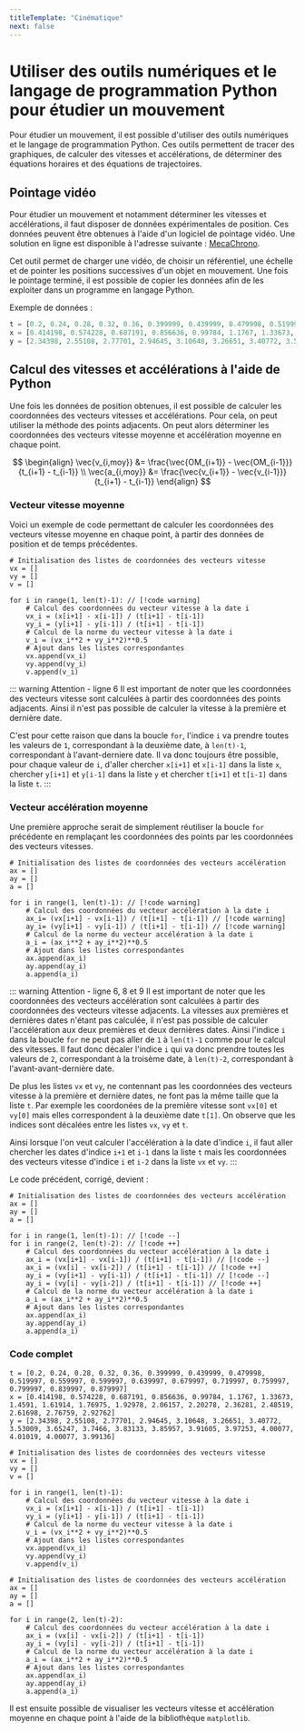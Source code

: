 ```yaml
---
titleTemplate: "Cinématique"
next: false
---
```


# Utiliser des outils numériques et le langage de programmation Python pour étudier un mouvement

Pour étudier un mouvement, il est possible d'utiliser des outils numériques et le langage de programmation Python. Ces outils permettent de tracer des graphiques, de calculer des vitesses et accélérations, de déterminer des équations horaires et des équations de trajectoires.

## Pointage vidéo

Pour étudier un mouvement et notamment déterminer les vitesses et accélérations, il faut disposer de données expérimentales de position. Ces données peuvent être obtenues à l'aide d'un logiciel de pointage vidéo. Une solution en ligne est disponible à l'adresse suivante : [MecaChrono](https://www.eleves.online/MecaChrono/index.php?A=7&B=0&C=0&D=1&E=132&H=-1767820891&lang=fr).

Cet outil permet de charger une vidéo, de choisir un référentiel, une échelle et de pointer les positions successives d'un objet en mouvement. Une fois le pointage terminé, il est possible de copier les données afin de les exploiter dans un programme en langage Python.

Exemple de données :

```python
t = [0.2, 0.24, 0.28, 0.32, 0.36, 0.399999, 0.439999, 0.479998, 0.519997, 0.559997, 0.599997, 0.639997, 0.679997, 0.719997, 0.759997, 0.799997, 0.839997, 0.879997]
x = [0.414198, 0.574228, 0.687191, 0.856636, 0.99784, 1.1767, 1.33673, 1.4591, 1.61914, 1.76975, 1.92978, 2.06157, 2.20278, 2.36281, 2.48519, 2.61698, 2.76759, 2.92762]
y = [2.34398, 2.55108, 2.77701, 2.94645, 3.10648, 3.26651, 3.40772, 3.53009, 3.65247, 3.7466, 3.83133, 3.85957, 3.91605, 3.97253, 4.00077, 4.01019, 4.00077, 3.99136]
```

## Calcul des vitesses et accélérations à l'aide de Python

Une fois les données de position obtenues, il est possible de calculer les coordonnées des vecteurs vitesses et accélérations. Pour cela, on peut utiliser la méthode des points adjacents. On peut alors déterminer les coordonnées des vecteurs vitesse moyenne et accélération moyenne en chaque point.

$$
\begin{align}
\vec{v_{i,moy}} &= \frac{\vec{OM_{i+1}} - \vec{OM_{i-1}}}{t_{i+1} - t_{i-1}} \\
\vec{a_{i,moy}} &= \frac{\vec{v_{i+1}} - \vec{v_{i-1}}}{t_{i+1} - t_{i-1}}
\end{align}
$$

### Vecteur vitesse moyenne

Voici un exemple de code permettant de calculer les coordonnées des vecteurs vitesse moyenne en chaque point, à partir des données de position et de temps précédentes.

```python:line-numbers
# Initialisation des listes de coordonnées des vecteurs vitesse
vx = []
vy = []
v = []

for i in range(1, len(t)-1): // [!code warning]
    # Calcul des coordonnées du vecteur vitesse à la date i
    vx_i = (x[i+1] - x[i-1]) / (t[i+1] - t[i-1])
    vy_i = (y[i+1] - y[i-1]) / (t[i+1] - t[i-1])
    # Calcul de la norme du vecteur vitesse à la date i
    v_i = (vx_i**2 + vy_i**2)**0.5
    # Ajout dans les listes correspondantes
    vx.append(vx_i)
    vy.append(vy_i)
    v.append(v_i)

```

::: warning Attention - ligne 6
Il est important de noter que les coordonnées des vecteurs vitesse sont calculées à partir des coordonnées des points adjacents. Ainsi il n'est pas possible de calculer la vitesse à la première et dernière date.

C'est pour cette raison que dans la boucle `for`, l'indice `i` va prendre toutes les valeurs de `1`, correspondant à la deuxième date, à `len(t)-1`, correspondant à l'avant-derniere date. Il va donc toujours être possible, pour chaque valeur de `i`, d'aller chercher `x[i+1]` et `x[i-1]` dans la liste `x`, chercher `y[i+1]` et `y[i-1]` dans la liste `y` et chercher `t[i+1]` et `t[i-1]` dans la liste `t`.
:::

### Vecteur accélération moyenne

Une première approche serait de simplement réutiliser la boucle `for` précédente en remplaçant les coordonnées des points par les coordonnées des vecteurs vitesses.

```python:line-numbers
# Initialisation des listes de coordonnées des vecteurs accélération
ax = []
ay = []
a = []

for i in range(1, len(t)-1): // [!code warning]
    # Calcul des coordonnées du vecteur accélération à la date i
    ax_i= (vx[i+1] - vx[i-1]) / (t[i+1] - t[i-1]) // [!code warning]
    ay_i= (vy[i+1] - vy[i-1]) / (t[i+1] - t[i-1]) // [!code warning]
    # Calcul de la norme du vecteur accélération à la date i
    a_i = (ax_i**2 + ay_i**2)**0.5
    # Ajout dans les listes correspondantes
    ax.append(ax_i)
    ay.append(ay_i)
    a.append(a_i)
```

::: warning Attention - ligne 6, 8 et 9
Il est important de noter que les coordonnées des vecteurs accélération sont calculées à partir des coordonnées des vecteurs vitesse adjacents. La vitesses aux premières et dernières dates n'étant pas calculée, il n'est pas possible de calculer l'accélération aux deux premières et deux dernières dates. Ainsi l'indice `i` dans la boucle `for` ne peut pas aller de `1` à `len(t)-1` comme pour le calcul des vitesses. Il faut donc décaler l'indice `i` qui va donc prendre toutes les valeurs de `2`, correspondant à la troisème date, à `len(t)-2`, correspondant à l'avant-avant-dernière date.

De plus les listes `vx` et `vy`, ne contennant pas les coordonnées des vecteurs vitesse à la première et dernière dates, ne font pas la même taille que la liste `t`. Par exemple les coordonées de la première vitesse sont `vx[0]` et `vy[0]` mais elles correspondent à la deuxième date `t[1]`. On observe que les indices sont décalées entre les listes `vx`, `vy` et `t`.

Ainsi lorsque l'on veut calculer l'accélération à la date d'indice `i`, il faut aller chercher les dates d'indice `i+1` et `i-1` dans la liste `t` mais les coordonnées des vecteurs vitesse d'indice `i` et `i-2` dans la liste `vx` et `vy`.
:::

Le code précédent, corrigé, devient :

```python:line-numbers
# Initialisation des listes de coordonnées des vecteurs accélération
ax = []
ay = []
a = []

for i in range(1, len(t)-1): // [!code --]
for i in range(2, len(t)-2): // [!code ++]
    # Calcul des coordonnées du vecteur accélération à la date i
    ax_i = (vx[i+1] - vx[i-1]) / (t[i+1] - t[i-1]) // [!code --]
    ax_i = (vx[i] - vx[i-2]) / (t[i+1] - t[i-1]) // [!code ++]
    ay_i = (vy[i+1] - vy[i-1]) / (t[i+1] - t[i-1]) // [!code --]
    ay_i = (vy[i] - vy[i-2]) / (t[i+1] - t[i-1]) // [!code ++]
    # Calcul de la norme du vecteur accélération à la date i
    a_i = (ax_i**2 + ay_i**2)**0.5
    # Ajout dans les listes correspondantes
    ax.append(ax_i)
    ay.append(ay_i)
    a.append(a_i)
```

### Code complet

```python:line-numbers
t = [0.2, 0.24, 0.28, 0.32, 0.36, 0.399999, 0.439999, 0.479998, 0.519997, 0.559997, 0.599997, 0.639997, 0.679997, 0.719997, 0.759997, 0.799997, 0.839997, 0.879997]
x = [0.414198, 0.574228, 0.687191, 0.856636, 0.99784, 1.1767, 1.33673, 1.4591, 1.61914, 1.76975, 1.92978, 2.06157, 2.20278, 2.36281, 2.48519, 2.61698, 2.76759, 2.92762]
y = [2.34398, 2.55108, 2.77701, 2.94645, 3.10648, 3.26651, 3.40772, 3.53009, 3.65247, 3.7466, 3.83133, 3.85957, 3.91605, 3.97253, 4.00077, 4.01019, 4.00077, 3.99136]

# Initialisation des listes de coordonnées des vecteurs vitesse
vx = []
vy = []
v = []

for i in range(1, len(t)-1):
    # Calcul des coordonnées du vecteur vitesse à la date i
    vx_i = (x[i+1] - x[i-1]) / (t[i+1] - t[i-1])
    vy_i = (y[i+1] - y[i-1]) / (t[i+1] - t[i-1])
    # Calcul de la norme du vecteur vitesse à la date i
    v_i = (vx_i**2 + vy_i**2)**0.5
    # Ajout dans les listes correspondantes
    vx.append(vx_i)
    vy.append(vy_i)
    v.append(v_i)

# Initialisation des listes de coordonnées des vecteurs accélération
ax = []
ay = []
a = []

for i in range(2, len(t)-2):
    # Calcul des coordonnées du vecteur accélération à la date i
    ax_i = (vx[i] - vx[i-2]) / (t[i+1] - t[i-1])
    ay_i = (vy[i] - vy[i-2]) / (t[i+1] - t[i-1])
    # Calcul de la norme du vecteur accélération à la date i
    a_i = (ax_i**2 + ay_i**2)**0.5
    # Ajout dans les listes correspondantes
    ax.append(ax_i)
    ay.append(ay_i)
    a.append(a_i)
```

Il est ensuite possible de visualiser les vecteurs vitesse et accélération moyenne en chaque point à l'aide de la bibliothèque `matplotlib`.
